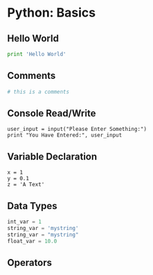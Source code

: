 # Python: Basics

## Hello World
```python
print 'Hello World'
```

## Comments
```python
# this is a comments
```

## Console Read/Write
```
user_input = input("Please Enter Something:")
print "You Have Entered:", user_input
```

## Variable Declaration
```
x = 1
y = 0.1
z = 'A Text'
```

## Data Types
```python
int_var = 1
string_var = 'mystring'
string_var = "mystring"
float_var = 10.0 
```

## Operators
